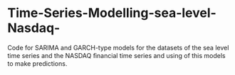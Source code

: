 # Time-Series-Modelling-sea-level-Nasdaq-
Code for SARIMA and GARCH-type models for the datasets of the sea level time series and the NASDAQ ﬁnancial time series and using of this models to make predictions. 
